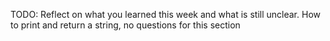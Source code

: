 TODO: Reflect on what you learned this week and what is still unclear.
How to print and return a string, no questions for this section
